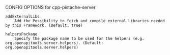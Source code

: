
CONFIG OPTIONS for cpp-pistache-server

	addExternalLibs
	    Add the Possibility to fetch and compile external Libraries needed by this Framework. (Default: true)

	helpersPackage
	    Specify the package name to be used for the helpers (e.g. org.openapitools.server.helpers). (Default: org.openapitools.server.helpers)


